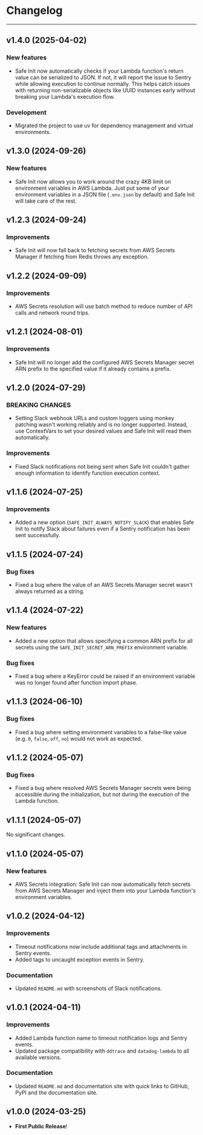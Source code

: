 # Changelog

---
## v1.4.0 (2025-04-02)
### New features
- Safe Init now automatically checks if your Lambda function's return value can be serialized to JSON. If not, it will report the issue to Sentry while allowing execution to continue normally. This helps catch issues with returning non-serializable objects like UUID instances early without breaking your Lambda's execution flow.

### Development
- Migrated the project to use uv for dependency management and virtual environments.

## v1.3.0 (2024-09-26)
### New features
- Safe Init now allows you to work around the crazy 4KB limit on environment variables in AWS Lambda. Just put some of your environment variables in a JSON file (`.env.json` by default) and Safe Init will take care of the rest.

## v1.2.3 (2024-09-24)
### Improvements
- Safe Init will now fall back to fetching secrets from AWS Secrets Manager if fetching from Redis throws any exception.

## v1.2.2 (2024-09-09)
### Improvements
- AWS Secrets resolution will use batch method to reduce number of API calls and network round trips.

## v1.2.1 (2024-08-01)
### Improvements
- Safe Init will no longer add the configured AWS Secrets Manager secret ARN prefix to the specified value if it already contains a prefix.

## v1.2.0 (2024-07-29)
### BREAKING CHANGES
- Setting Slack webhook URLs and custom loggers using monkey patching wasn't working reliably and is no longer supported. Instead, use ContextVars to set your desired values and Safe Init will read them automatically.

### Improvements
- Fixed Slack notifications not being sent when Safe Init couldn't gather enough information to identify function execution context.

## v1.1.6 (2024-07-25)
### Improvements
- Added a new option (`SAFE_INIT_ALWAYS_NOTIFY_SLACK`) that enables Safe Init to notify Slack about failures even if a Sentry notification has been sent successfully.

## v1.1.5 (2024-07-24)
### Bug fixes
- Fixed a bug where the value of an AWS Secrets Manager secret wasn't always returned as a string.

## v1.1.4 (2024-07-22)
### New features
- Added a new option that allows specifying a common ARN prefix for all secrets using the `SAFE_INIT_SECRET_ARN_PREFIX` environment variable.

### Bug fixes
- Fixed a bug where a KeyError could be raised if an environment variable was no longer found after function import phase.

## v1.1.3 (2024-06-10)
### Bug fixes
- Fixed a bug where setting environment variables to a false-like value (e.g. `0`, `false`, `off`, `no`) would not work as expected.

## v1.1.2 (2024-05-07)
### Bug fixes
- Fixed a bug where resolved AWS Secrets Manager secrets were being accessible during the initialization, but not during the execution of the Lambda function.

## v1.1.1 (2024-05-07)
No significant changes.

## v1.1.0 (2024-05-07)
### New features
- AWS Secrets integration: Safe Init can now automatically fetch secrets from AWS Secrets Manager and inject them into your Lambda function's environment variables.

## v1.0.2 (2024-04-12)
### Improvements
- Timeout notifications now include additional tags and attachments in Sentry events.
- Added tags to uncaught exception events in Sentry.

### Documentation
- Updated `README.md` with screenshots of Slack notifications.

## v1.0.1 (2024-04-11)
### Improvements
- Added Lambda function name to timeout notification logs and Sentry events.
- Updated package compatibility with `ddtrace` and `datadog-lambda` to all available versions.

### Documentation
- Updated `README.md` and documentation site with quick links to GitHub, PyPI and the documentation site.

## v1.0.0 (2024-03-25)

- **First Public Release**!
